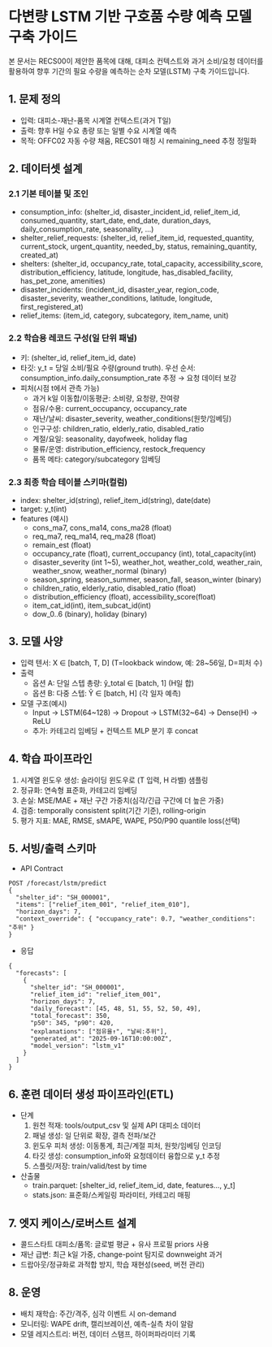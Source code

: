 # 다변량 LSTM 기반 구호품 수량 예측 모델 구축 가이드

본 문서는 RECS00이 제안한 품목에 대해, 대피소 컨텍스트와 과거 소비/요청 데이터를 활용하여 향후 기간의 필요 수량을 예측하는 순차 모델(LSTM) 구축 가이드입니다.

## 1. 문제 정의
- 입력: 대피소-재난-품목 시계열 컨텍스트(과거 T일)
- 출력: 향후 H일 수요 총량 또는 일별 수요 시계열 예측
- 목적: OFFC02 자동 수량 채움, RECS01 매칭 시 remaining_need 추정 정밀화

## 2. 데이터셋 설계
### 2.1 기본 테이블 및 조인
- consumption_info: (shelter_id, disaster_incident_id, relief_item_id, consumed_quantity, start_date, end_date, duration_days, daily_consumption_rate, seasonality, ...)
- shelter_relief_requests: (shelter_id, relief_item_id, requested_quantity, current_stock, urgent_quantity, needed_by, status, remaining_quantity, created_at)
- shelters: (shelter_id, occupancy_rate, total_capacity, accessibility_score, distribution_efficiency, latitude, longitude, has_disabled_facility, has_pet_zone, amenities)
- disaster_incidents: (incident_id, disaster_year, region_code, disaster_severity, weather_conditions, latitude, longitude, first_registered_at)
- relief_items: (item_id, category, subcategory, item_name, unit)

### 2.2 학습용 레코드 구성(일 단위 패널)
- 키: (shelter_id, relief_item_id, date)
- 타깃: y_t = 당일 소비/필요 수량(ground truth). 우선 순서: consumption_info.daily_consumption_rate 추정 → 요청 데이터 보강
- 피처(시점 t에서 관측 가능)
  - 과거 k일 이동합/이동평균: 소비량, 요청량, 잔여량
  - 점유/수용: current_occupancy, occupancy_rate
  - 재난/날씨: disaster_severity, weather_conditions(원핫/임베딩)
  - 인구구성: children_ratio, elderly_ratio, disabled_ratio
  - 계절/요일: seasonality, dayofweek, holiday flag
  - 물류/운영: distribution_efficiency, restock_frequency
  - 품목 메타: category/subcategory 임베딩

### 2.3 최종 학습 테이블 스키마(컬럼)
- index: shelter_id(string), relief_item_id(string), date(date)
- target: y_t(int)
- features (예시)
  - cons_ma7, cons_ma14, cons_ma28 (float)
  - req_ma7, req_ma14, req_ma28 (float)
  - remain_est (float)
  - occupancy_rate (float), current_occupancy (int), total_capacity(int)
  - disaster_severity (int 1~5), weather_hot, weather_cold, weather_rain, weather_snow, weather_normal (binary)
  - season_spring, season_summer, season_fall, season_winter (binary)
  - children_ratio, elderly_ratio, disabled_ratio (float)
  - distribution_efficiency (float), accessibility_score(float)
  - item_cat_id(int), item_subcat_id(int)
  - dow_0..6 (binary), holiday (binary)

## 3. 모델 사양
- 입력 텐서: X ∈ [batch, T, D] (T=lookback window, 예: 28~56일, D=피처 수)
- 출력
  - 옵션 A: 단일 스텝 총량: ŷ_total ∈ [batch, 1] (H일 합)
  - 옵션 B: 다중 스텝: Ŷ ∈ [batch, H] (각 일자 예측)
- 모델 구조(예시)
  - Input → LSTM(64~128) → Dropout → LSTM(32~64) → Dense(H) → ReLU
  - 추가: 카테고리 임베딩 + 컨텍스트 MLP 분기 후 concat

## 4. 학습 파이프라인
1) 시계열 윈도우 생성: 슬라이딩 윈도우로 (T 입력, H 라벨) 샘플링
2) 정규화: 연속형 표준화, 카테고리 임베딩
3) 손실: MSE/MAE + 재난 구간 가중치(심각/긴급 구간에 더 높은 가중)
4) 검증: temporally consistent split(기간 기준), rolling-origin
5) 평가 지표: MAE, RMSE, sMAPE, WAPE, P50/P90 quantile loss(선택)

## 5. 서빙/출력 스키마
- API Contract
```
POST /forecast/lstm/predict
{
  "shelter_id": "SH_000001",
  "items": ["relief_item_001", "relief_item_010"],
  "horizon_days": 7,
  "context_override": { "occupancy_rate": 0.7, "weather_conditions": "추위" }
}
```
- 응답
```
{
  "forecasts": [
    {
      "shelter_id": "SH_000001",
      "relief_item_id": "relief_item_001",
      "horizon_days": 7,
      "daily_forecast": [45, 48, 51, 55, 52, 50, 49],
      "total_forecast": 350,
      "p50": 345, "p90": 420,
      "explanations": ["점유율↑", "날씨:추위"],
      "generated_at": "2025-09-16T10:00:00Z",
      "model_version": "lstm_v1"
    }
  ]
}
```

## 6. 훈련 데이터 생성 파이프라인(ETL)
- 단계
  1) 원천 적재: tools/output_csv 및 실제 API 대피소 데이터
  2) 패널 생성: 일 단위로 확장, 결측 전파/보간
  3) 윈도우 피처 생성: 이동통계, 최근/계절 피처, 원핫/임베딩 인코딩
  4) 타깃 생성: consumption_info와 요청데이터 융합으로 y_t 추정
  5) 스플릿/저장: train/valid/test by time
- 산출물
  - train.parquet: [shelter_id, relief_item_id, date, features..., y_t]
  - stats.json: 표준화/스케일링 파라미터, 카테고리 매핑

## 7. 엣지 케이스/로버스트 설계
- 콜드스타트 대피소/품목: 글로벌 평균 + 유사 프로필 priors 사용
- 재난 급변: 최근 k일 가중, change-point 탐지로 downweight 과거
- 드랍아웃/정규화로 과적합 방지, 학습 재현성(seed, 버전 관리)

## 8. 운영
- 배치 재학습: 주간/격주, 심각 이벤트 시 on-demand
- 모니터링: WAPE drift, 캘리브레이션, 예측-실측 차이 알람
- 모델 레지스트리: 버전, 데이터 스탬프, 하이퍼파라미터 기록
